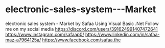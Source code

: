 # electronic-sales-system---Market
electronic sales system - Market by Safaa Using Visual Basic .Net  Follow me on my social media https://discord.com/users/391624991407472641   https://www.instagram.com/safaap0/   https://www.linkedin.com/in/safaa-maz-a7964125a/   https://www.facebook.com/safaa.the

